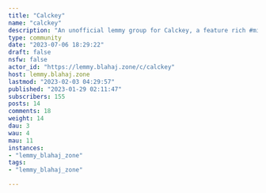 ```yaml
---
title: "Calckey" 
name: "calckey"
description: "An unofficial lemmy group for Calckey, a feature rich #microfedi alternative to Mastodonhttps://codeberg.org/calckey#Calckey"
type: community
date: "2023-07-06 18:29:22"
draft: false
nsfw: false
actor_id: "https://lemmy.blahaj.zone/c/calckey"
host: lemmy.blahaj.zone
lastmod: "2023-02-03 04:29:57"
published: "2023-01-29 02:11:47"
subscribers: 155
posts: 14
comments: 18
weight: 14
dau: 3
wau: 4
mau: 11
instances:
- "lemmy_blahaj_zone"
tags: 
- "lemmy_blahaj_zone"

---
```

